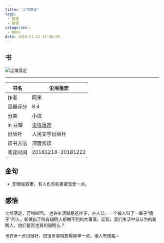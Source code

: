 ```yaml
---
title: '尘埃落定'
tags:
 - 银屋
 - 管理
categories:
 - Book
date: 2019-01-12 17:40:00
---
```


## 书
![尘埃落定](https://images-cn.ssl-images-amazon.com/images/I/41ALdZ78k4L.jpg)

---

| 书名 | 尘埃落定 |
| --- | --- |
| 作者 | 阿来 |
| 豆瓣评分 | 8.4 |
| 分类 | 小说 |
| In 豆瓣 | [尘埃落定](https://book.douban.com/subject/1080309/) |
| 出版社 | 人民文学出版社 |
| 读书方法 | 深度阅读 |
| 阅读时间 | 20181218-20181222 |

<!--more-->

## 金句

- 即使是奴隶，有人也有权更被宠爱一点。

## 感悟

尘埃落定，万物轮回。
也许生活就是这样子，主人公，一个被人叫了一辈子“傻子”的人，却做出了所有聪明人都做不到的大事情。反观，我们生活中自认为的聪明人，他们是否也真的聪明么？

也许`傻`一点也挺好，把很多事情想得简单一点。傻人有傻福~